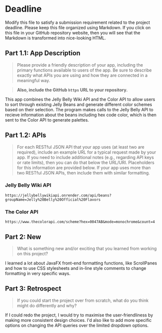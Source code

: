 # Deadline

Modify this file to satisfy a submission requirement related to the project
deadline. Please keep this file organized using Markdown. If you click on
this file in your GitHub repository website, then you will see that the
Markdown is transformed into nice-looking HTML.

## Part 1.1: App Description

> Please provide a friendly description of your app, including
> the primary functions available to users of the app. Be sure to
> describe exactly what APIs you are using and how they are connected
> in a meaningful way.

> **Also, include the GitHub `https` URL to your repository.**

This app combines the Jelly Belly Wiki API and the Color API to allow users
to sort through existing Jelly Beans and generate different color schemes
based on their selection. The program makes calls to the Jelly Belly API
to recieve information about the beans including hex code color, which is
then sent to the Color API to generate palettes.

## Part 1.2: APIs

> For each RESTful JSON API that your app uses (at least two are required),
> include an example URL for a typical request made by your app. If you
> need to include additional notes (e.g., regarding API keys or rate
> limits), then you can do that below the URL/URI. Placeholders for this
> information are provided below. If your app uses more than two RESTful
> JSON APIs, then include them with similar formatting.

### Jelly Belly Wiki API

```
https://jellybellywikiapi.onrender.com/api/beans?groupName=Jelly%20Belly%20Official%20Flavors
```

### The Color API

```
https://www.thecolorapi.com/scheme?hex=0047AB&mode=monochrome&count=4
```


## Part 2: New

> What is something new and/or exciting that you learned from working
> on this project?

I learned a lot about JavaFX front-end formatting functions, like ScrollPanes
and how to use CSS stylesheets and in-line style comments to change formatting
in very specific ways.

## Part 3: Retrospect

> If you could start the project over from scratch, what do
> you think might do differently and why?

If I could redo the project, I would try to maximise the user-friendliness
by making more consistent design choices. I'd also like to add more specific
options on changing the API queries over the limited dropdown options.